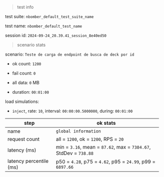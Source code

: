 > test info

test suite: `nbomber_default_test_suite_name`

test name: `nbomber_default_test_name`

session id: `2024-09-24_20.39.41_session_8e40ed50`

> scenario stats

scenario: `Teste de carga de endpoint de busca de deck por id`

  - ok count: `1200`

  - fail count: `0`

  - all data: `0` MB

  - duration: `00:01:00`

load simulations:

  - `inject`, rate: `10`, interval: `00:00:00.5000000`, during: `00:01:00`

|step|ok stats|
|---|---|
|name|`global information`|
|request count|all = `1200`, ok = `1200`, RPS = `20`|
|latency (ms)|min = `3.16`, mean = `87.62`, max = `7384.67`, StdDev = `738.88`|
|latency percentile (ms)|p50 = `4.28`, p75 = `4.62`, p95 = `24.99`, p99 = `6897.66`|




